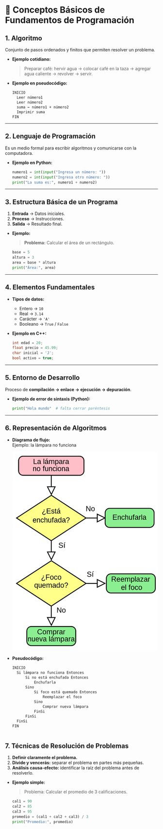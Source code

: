 # 📘 Conceptos Básicos de Fundamentos de Programación  

## 1. **Algoritmo**  
Conjunto de pasos ordenados y finitos que permiten resolver un problema.  

- **Ejemplo cotidiano:**  
  > Preparar café: hervir agua → colocar café en la taza → agregar agua caliente → revolver → servir.  

- **Ejemplo en pseudocódigo:**  
  ```text
  INICIO
    Leer número1
    Leer número2
    suma ← número1 + número2
    Imprimir suma
  FIN
  ```

---

## 2. **Lenguaje de Programación**  
Es un medio formal para escribir algoritmos y comunicarse con la computadora.  

- **Ejemplo en Python:**  
  ```python
  numero1 = int(input("Ingresa un número: "))
  numero2 = int(input("Ingresa otro número: "))
  print("La suma es:", numero1 + numero2)
  ```

---

## 3. **Estructura Básica de un Programa**  
1. **Entrada** → Datos iniciales.  
2. **Proceso** → Instrucciones.  
3. **Salida** → Resultado final.  

- **Ejemplo:**  
  > **Problema:** Calcular el área de un rectángulo.  
  ```python
  base = 5
  altura = 3
  area = base * altura
  print("Área:", area)
  ```

---

## 4. **Elementos Fundamentales**  

- **Tipos de datos:**  
  - Entero → `10`  
  - Real → `3.14`  
  - Carácter → `'A'`  
  - Booleano → `True` / `False`  

- **Ejemplo en C++:**  
  ```cpp
  int edad = 20;
  float precio = 45.99;
  char inicial = 'J';
  bool activo = true;
  ```

---

## 5. **Entorno de Desarrollo**  

Proceso de **compilación → enlace → ejecución → depuración**.  

- **Ejemplo de error de sintaxis (Python):**  
  ```python
  print("Hola mundo"  # falta cerrar paréntesis
  ```

---

## 6. **Representación de Algoritmos**  

- **Diagrama de flujo:**  
  Ejemplo: la lámpara no funciona  

  ![Diagrama de flujo - lámpara](/img/imagen1.png "=350x")

- **Pseudocódigo:**  
  ```text
  INICIO
    Si lámpara no funciona Entonces
        Si no está enchufada Entonces
            Enchufarla
        Sino
            Si foco está quemado Entonces
                Reemplazar el foco
            Sino
                Comprar nueva lámpara
            FinSi
        FinSi
    FinSi
  FIN


## 7. **Técnicas de Resolución de Problemas**  

1. **Definir claramente el problema.**  
2. **Divide y vencerás:** separar el problema en partes más pequeñas.  
3. **Análisis causa-efecto:** identificar la raíz del problema antes de resolverlo.  

- **Ejemplo simple:**  
  > Problema: Calcular el promedio de 3 calificaciones.  
  ```python
  cal1 = 90
  cal2 = 85
  cal3 = 95
  promedio = (cal1 + cal2 + cal3) / 3
  print("Promedio:", promedio)
  ```
